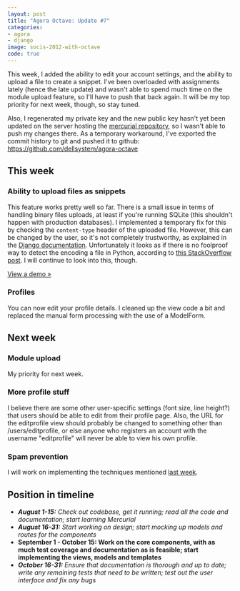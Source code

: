 ```yaml
---
layout: post
title: "Agora Octave: Update #7"
categories:
- agora
- django
image: socis-2012-with-octave
code: true
---
```


This week, I added the ability to edit your account settings, and the ability to upload a file to create a snippet. I've been overloaded with assignments lately (hence the late update) and wasn't able to spend much time on the module upload feature, so I'll have to push that back again. It will be my top priority for next week, though, so stay tuned.

Also, I regenerated my private key and the new public key hasn't yet been updated on the server hosting the [mercurial repository](http://inversethought.com/hg/hgwebdir.cgi/agora-dellsystem/), so I wasn't able to push my changes there. As a temporary workaround, I've exported the commit history to git and pushed it to github: <https://github.com/dellsystem/agora-octave>

## This week

### Ability to upload files as snippets

This feature works pretty well so far. There is a small issue in terms of handling binary files uploads, at least if you're running SQLite (this shouldn't happen with production databases). I implemented a temporary fix for this by checking the `content-type` header of the uploaded file. However, this can be changed by the user, so it's not completely trustworthy, as explained in the [Django documentation](https://docs.djangoproject.com/en/dev/topics/http/file-uploads/?from=olddocs#django.core.files.uploadedfile.UploadedFile.content_type). Unfortunately it looks as if there is no foolproof way to detect the encoding a file in Python, according to [this StackOverflow post](http://stackoverflow.com/questions/436220/python-is-there-a-way-to-determine-the-encoding-of-text-file/436299#436299). I will continue to look into this, though.

[View a demo &raquo;](http://agora.dellsystem.me/snippet/)

### Profiles

You can now edit your profile details. I cleaned up the view code a bit and replaced the manual form processing with the use of a ModelForm.

## Next week

### Module upload

My priority for next week.

### More profile stuff

I believe there are some other user-specific settings (font size, line height?) that users should be able to edit from their profile page. Also, the URL for the editprofile view should probably be changed to something other than /users/editprofile, or else anyone who registers an account with the username "editprofile" will never be able to view his own profile.

### Spam prevention

I will work on implementing the techniques mentioned [last week](/posts/agora-octave-update-6/).

## Position in timeline

* _**August 1-15:** Check out codebase, get it running; read all the code and documentation; start learning Mercurial_
* _**August 16-31:** Start working on design; start mocking up models and routes for the components_
* **September 1 - October 15: Work on the core components, with as much test coverage and documentation as is feasible; start implementing the views, models and templates**
* _**October 16-31:** Ensure that documentation is thorough and up to date; write any remaining tests that need to be written; test out the user interface and fix any bugs_
